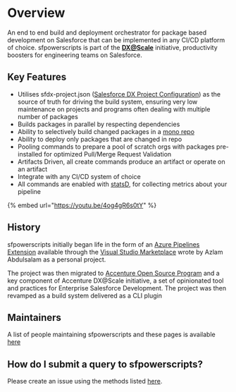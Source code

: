 # Overview

An end to end build and deployment orchestrator for package based development on Salesforce that can be implemented in any CI/CD platform of choice. sfpowerscripts is part of the [**DX@Scale**](https://dxatscale.io) initiative, productivity boosters for engineering teams on Salesforce.

## **Key Features**

* Utilises sfdx-project.json ([Salesforce DX Project Configuration](https://developer.salesforce.com/docs/atlas.en-us.sfdx_dev.meta/sfdx_dev/sfdx_dev_ws_config.htm)) as the source of truth for driving the build system, ensuring very low maintenance on projects and programs often dealing with multiple number of packages
* Builds packages in parallel by respecting dependencies
* Ability to selectively build changed packages in a [mono repo](https://en.wikipedia.org/wiki/Monorepo)
* Ability to deploy only packages that are changed in repo
* Pooling commands to prepare a pool of scratch orgs with packages pre-installed for optimized Pull/Merge Request Validation
* Artifacts Driven, all create commands produce an artifact or operate on an artifact
* Integrate with any CI/CD system of choice
* All commands are enabled with [statsD](https://www.datadoghq.com/blog/statsd/), for collecting metrics about your pipeline

{% embed url="https://youtu.be/4og4gR6s0tY" %}



## History

sfpowerscripts initially began life in the form of an [Azure Pipelines Extension](https://marketplace.visualstudio.com/items?itemName=AzlamSalam.sfpowerscripts) available through the [Visual Studio Marketplace](https://marketplace.visualstudio.com) wrote by Azlam Abdulsalam as a personal project.

The project was then migrated to [Accenture Open Source Program](https://accenture.github.io) and a key component of Accenture DX@Scale initiative, a set of opinionated tool and practices for Enterprise Salesforce Development. The project was then revamped as a build system delivered as a CLI plugin

## Maintainers

A list of people maintaining sfpowerscripts and these pages is available [here](broken-reference)

## How do I submit a query to sfpowerscripts?

Please create an issue using the methods listed [here](community/contributing-to-sfpowerscripts.md).
